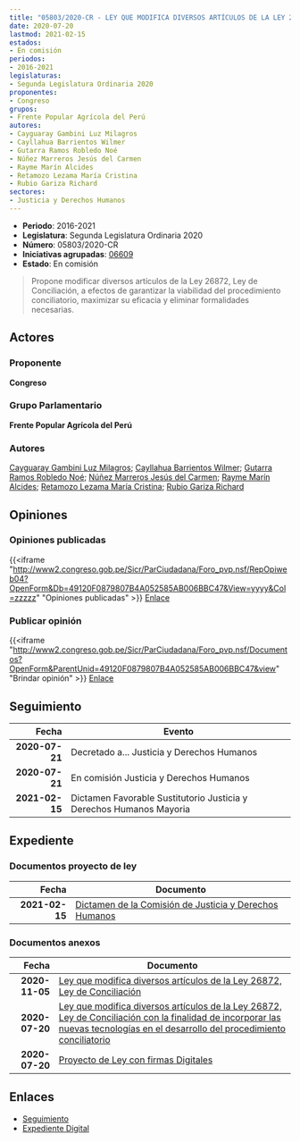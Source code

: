 ```yaml
---
title: "05803/2020-CR - LEY QUE MODIFICA DIVERSOS ARTÍCULOS DE LA LEY 26872, LEY DE CONCILIACIÓN CON LA FINALIDAD DE INCORPORAR LAS NUEVAS TECNOLOGÍAS EN EL DESARROLLO DEL PROCEDIMIENTO CONCILIATORIO"
date: 2020-07-20
lastmod: 2021-02-15
estados:
- En comisión
periodos:
- 2016-2021
legislaturas:
- Segunda Legislatura Ordinaria 2020
proponentes:
- Congreso
grupos:
- Frente Popular Agrícola del Perú
autores:
- Cayguaray Gambini Luz Milagros
- Cayllahua Barrientos Wilmer
- Gutarra Ramos Robledo Noé
- Núñez Marreros Jesús del Carmen
- Rayme Marín Alcides
- Retamozo Lezama María Cristina
- Rubio Gariza Richard
sectores:
- Justicia y Derechos Humanos
---
```

- **Periodo**: 2016-2021
- **Legislatura**: Segunda Legislatura Ordinaria 2020
- **Número**: 05803/2020-CR
- **Iniciativas agrupadas**: [06609](../../06600/06609)
- **Estado**: En comisión

> Propone modificar diversos artículos de la Ley 26872, Ley de Conciliación, a efectos de garantizar la viabilidad del procedimiento conciliatorio, maximizar su eficacia y eliminar formalidades necesarias.


## Actores

### Proponente

**Congreso**

### Grupo Parlamentario

**Frente Popular Agrícola del Perú**

### Autores

[Cayguaray Gambini Luz Milagros](mailto:mailto:lcayguaray@congreso.gob.pe); [Cayllahua Barrientos Wilmer](mailto:mailto:wcayllahua@congreso.gob.pe); [Gutarra Ramos Robledo Noé](mailto:mailto:rgutarra@congreso.gob.pe); [Núñez Marreros Jesús del Carmen](mailto:mailto:jnunez@congreso.gob.pe); [Rayme Marín Alcides](mailto:mailto:arayme@congreso.gob.pe); [Retamozo Lezama María Cristina](mailto:mailto:mretamozo@congreso.gob.pe); [Rubio Gariza Richard](mailto:mailto:rrubio@congreso.gob.pe)

## Opiniones

### Opiniones publicadas

{{<iframe "http://www2.congreso.gob.pe/Sicr/ParCiudadana/Foro_pvp.nsf/RepOpiweb04?OpenForm&Db=49120F0879807B4A052585AB006BBC47&View=yyyy&Col=zzzzz" "Opiniones publicadas" >}}
[Enlace](http://www2.congreso.gob.pe/Sicr/ParCiudadana/Foro_pvp.nsf/RepOpiweb04?OpenForm&Db=49120F0879807B4A052585AB006BBC47&View=yyyy&Col=zzzzz)

### Publicar opinión

{{<iframe "http://www2.congreso.gob.pe/Sicr/ParCiudadana/Foro_pvp.nsf/Documentos?OpenForm&ParentUnid=49120F0879807B4A052585AB006BBC47&view" "Brindar opinión" >}}
[Enlace](http://www2.congreso.gob.pe/Sicr/ParCiudadana/Foro_pvp.nsf/Documentos?OpenForm&ParentUnid=49120F0879807B4A052585AB006BBC47&view)


## Seguimiento

| Fecha | Evento |
|------:|--------|
| **2020-07-21** | Decretado a... Justicia y Derechos Humanos |
| **2020-07-21** | En comisión Justicia y Derechos Humanos |
| **2021-02-15** | Dictamen Favorable Sustitutorio Justicia y Derechos Humanos Mayoria |

## Expediente

### Documentos proyecto de ley

| Fecha | Documento |
|------:|-----------|
| **2021-02-15** | [Dictamen de la Comisión de Justicia y Derechos Humanos](https://leyes.congreso.gob.pe/Documentos/2016_2021/Dictamenes/Proyectos_de_Ley/05803DC15MAY20210215.pdf) |

### Documentos anexos

| Fecha | Documento |
|------:|-----------|
| **2020-11-05** | [Ley que modifica diversos artículos de la Ley 26872, Ley de Conciliación](http://www.leyes.congreso.gob.pe/Documentos/2016_2021/Proyectos_de_Ley_y_de_Resoluciones_Legislativas/PL06609-20201105.pdf) |
| **2020-07-20** | [Ley que modifica diversos artículos de la Ley 26872, Ley de Conciliación con la finalidad de incorporar las nuevas tecnologías en el desarrollo del procedimiento conciliatorio](http://www.leyes.congreso.gob.pe/Documentos/2016_2021/Proyectos_de_Ley_y_de_Resoluciones_Legislativas/PL05803-20200720.pdf) |
| **2020-07-20** | [Proyecto de Ley con firmas Digitales](http://www.leyes.congreso.gob.pe/Documentos/2016_2021/Proyectos_de_Ley_y_de_Resoluciones_Legislativas/Proyectos_Firmas_digitales/PL05803.pdf) |

## Enlaces

- [Seguimiento](http://www2.congreso.gob.pe/Sicr/TraDocEstProc/CLProLey2016.nsf/f7fff46988ca05b1052578e100829cc7/051aa86ba41207df052585ac00014994?OpenDocument)
- [Expediente Digital](http://www2.congreso.gob.pe/Sicr/TraDocEstProc/Expvirt_2011.nsf/visbusqptramdoc1621/05803?opendocument)

